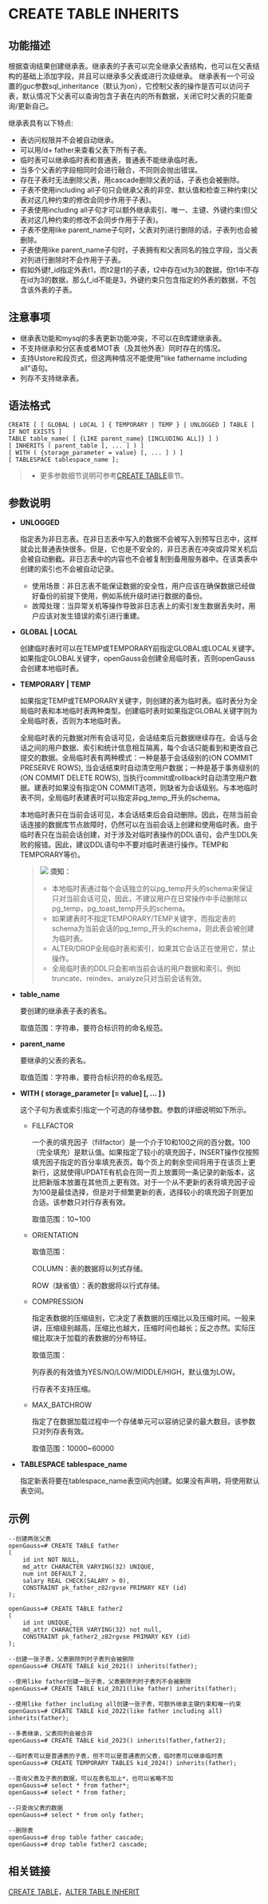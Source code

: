 # CREATE TABLE INHERITS<a name="ZH-CN_TOPIC_0289900337"></a>

## 功能描述<a name="zh-cn_topic_0283136662_zh-cn_topic_0237122118_zh-cn_topic_0059777601_sf99d8ce0a2bf4859q21d4835e23639b1"></a>

根据查询结果创建继承表。继承表的子表可以完全继承父表结构，也可以在父表结构的基础上添加字段，并且可以继承多父表或进行次级继承。
继承表有一个可设置的guc参数sql_inheritance（默认为on），它控制父表的操作是否可以访问子表，默认情况下父表可以查询包含子表在内的所有数据，关闭它时父表的只能查询/更新自己。

继承表具有以下特点:
-   表访问权限并不会被自动继承。
-   可以用/d+ father来查看父表下所有子表。
-   临时表可以继承临时表和普通表，普通表不能继承临时表。
-   当多个父表的字段相同时会进行融合，不同则会抛出错误。
-   存在子表时无法删除父表，用cascade删除父表的话，子表也会被删除。
-   子表不使用including all子句只会继承父表的非空、默认值和检查三种约束(父表对这几种约束的修改会同步作用于子表)。
-   子表使用including all子句才可以额外继承索引、唯一、主键、外键约束(但父表对这几种约束的修改不会同步作用于子表)。
-   子表不使用like parent_name子句时，父表对列进行删除的话，子表列也会被删除。
-   子表使用like parent_name子句时，子表拥有和父表同名的独立字段，当父表对列进行删除时不会作用于子表。
-   假如外键f_id指定外表t1，而t2是t1的子表，t2中存在id为3的数据，但t1中不存在id为3的数据，那么f_id不能是3，外键约束只包含指定的外表的数据，不包含该外表的子表。

## 注意事项<a name="zh-cn_topic_0283136662_zh-cn_topic_0237122118_zh-cn_topic_0059777601_s12767007911226c5e1823f6cdf27d915"></a>

-   继承表功能和mysql的多表更新功能冲突，不可以在B库建继承表。
-   不支持继承和分区表或者MOT表（及其他外表）同时存在的情况。
-   支持Ustore和段页式，但这两种情况不能使用"like fathername including all"语句。
-   列存不支持继承表。

## 语法格式<a name="zh-cn_topic_0283136662_zh-cn_topic_0237122118_zh-cn_topic_0059777601_s58148dd6e63843eebaa64756e4b093c9"></a>

```
CREATE [ [ GLOBAL | LOCAL ] { TEMPORARY | TEMP } | UNLOGGED ] TABLE [ IF NOT EXISTS ] 
TABLE table_name( [ {LIKE parent_name} [INCLUDING ALL]} ] )
[ INHERITS ( parent_table [, ... ] ) ]
[ WITH ( {storage_parameter = value} [, ... ] ) ]
[ TABLESPACE tablespace_name ];
```

>
> -   更多参数细节说明可参考[CREATE TABLE](CREATE-TABLE.md)章节。

## 参数说明<a name="zh-cn_topic_0283136662_zh-cn_topic_0237122118_zh-cn_topic_0059777601_sb8ea2c52307445c9934740862f4ecc85"></a>

-   **UNLOGGED**

    指定表为非日志表。在非日志表中写入的数据不会被写入到预写日志中，这样就会比普通表快很多。但是，它也是不安全的，非日志表在冲突或异常关机后会被自动删截。非日志表中的内容也不会被复制到备用服务器中。在该类表中创建的索引也不会被自动记录。

    -   使用场景：非日志表不能保证数据的安全性，用户应该在确保数据已经做好备份的前提下使用，例如系统升级时进行数据的备份。
    -   故障处理：当异常关机等操作导致非日志表上的索引发生数据丢失时，用户应该对发生错误的索引进行重建。

-   **GLOBAL | LOCAL**

    创建临时表时可以在TEMP或TEMPORARY前指定GLOBAL或LOCAL关键字。如果指定GLOBAL关键字，openGauss会创建全局临时表，否则openGauss会创建本地临时表。

-   **TEMPORARY | TEMP**

    如果指定TEMP或TEMPORARY关键字，则创建的表为临时表。临时表分为全局临时表和本地临时表两种类型。创建临时表时如果指定GLOBAL关键字则为全局临时表，否则为本地临时表。

    全局临时表的元数据对所有会话可见，会话结束后元数据继续存在。会话与会话之间的用户数据、索引和统计信息相互隔离，每个会话只能看到和更改自己提交的数据。全局临时表有两种模式：一种是基于会话级别的\(ON COMMIT PRESERVE ROWS\), 当会话结束时自动清空用户数据；一种是基于事务级别的\(ON COMMIT DELETE ROWS\), 当执行commit或rollback时自动清空用户数据。建表时如果没有指定ON COMMIT选项，则缺省为会话级别。与本地临时表不同，全局临时表建表时可以指定非pg\_temp\_开头的schema。

    本地临时表只在当前会话可见，本会话结束后会自动删除。因此，在除当前会话连接的数据库节点故障时，仍然可以在当前会话上创建和使用临时表。由于临时表只在当前会话创建，对于涉及对临时表操作的DDL语句，会产生DDL失败的报错。因此，建议DDL语句中不要对临时表进行操作。TEMP和TEMPORARY等价。

    >![](public_sys-resources/icon-notice.gif) **须知：** 
    >-   本地临时表通过每个会话独立的以pg\_temp开头的schema来保证只对当前会话可见，因此，不建议用户在日常操作中手动删除以pg\_temp，pg\_toast\_temp开头的schema。
    >-   如果建表时不指定TEMPORARY/TEMP关键字，而指定表的schema为当前会话的pg\_temp\_开头的schema，则此表会被创建为临时表。
    >-   ALTER/DROP全局临时表和索引，如果其它会话正在使用它，禁止操作。
    >-   全局临时表的DDL只会影响当前会话的用户数据和索引。例如truncate、reindex、analyze只对当前会话有效。

-   **table\_name**

    要创建的继承表子表的表名。

    取值范围：字符串，要符合标识符的命名规范。

-   **parent\_name**

    要继承的父表的表名。

    取值范围：字符串，要符合标识符的命名规范。

-   **WITH \( storage\_parameter \[= value\] \[, ... \] \)**

    这个子句为表或索引指定一个可选的存储参数。参数的详细说明如下所示。

    -   FILLFACTOR

        一个表的填充因子（fillfactor）是一个介于10和100之间的百分数。100（完全填充）是默认值。如果指定了较小的填充因子，INSERT操作仅按照填充因子指定的百分率填充表页。每个页上的剩余空间将用于在该页上更新行，这就使得UPDATE有机会在同一页上放置同一条记录的新版本，这比把新版本放置在其他页上更有效。对于一个从不更新的表将填充因子设为100是最佳选择，但是对于频繁更新的表，选择较小的填充因子则更加合适。该参数只对行存表有效。

        取值范围：10\~100

    -   ORIENTATION

        取值范围：

        COLUMN：表的数据将以列式存储。

        ROW（缺省值）：表的数据将以行式存储。

    -   COMPRESSION

        指定表数据的压缩级别，它决定了表数据的压缩比以及压缩时间。一般来讲，压缩级别越高，压缩比也越大，压缩时间也越长；反之亦然。实际压缩比取决于加载的表数据的分布特征。

        取值范围：

        列存表的有效值为YES/NO/LOW/MIDDLE/HIGH，默认值为LOW。

        行存表不支持压缩。

    -   MAX\_BATCHROW

        指定了在数据加载过程中一个存储单元可以容纳记录的最大数目。该参数只对列存表有效。

        取值范围：10000\~60000

-   **TABLESPACE tablespace\_name**

    指定新表将要在tablespace\_name表空间内创建。如果没有声明，将使用默认表空间。


## 示例<a name="zh-cn_topic_0283136662_zh-cn_topic_0237122118_zh-cn_topic_0059777601_sa7f3723e108f960663c293cb012e1a2c"></a>

```
--创建两张父表
openGauss=# CREATE TABLE father
(
    id int NOT NULL,
    md_attr CHARACTER VARYING(32) UNIQUE,
    num int DEFAULT 2,
    salary REAL CHECK(SALARY > 0),
    CONSTRAINT pk_father_z82rgvse PRIMARY KEY (id)
);

openGauss=# CREATE TABLE father2
(
    id int UNIQUE,
	md_attr CHARACTER VARYING(32) not null,
    CONSTRAINT pk_father2_z82rgvse PRIMARY KEY (id)
);

--创建一张子表，父表删除列时子表列会被删除
openGauss=# CREATE TABLE kid_2021() inherits(father);

--使用like father创建一张子表，父表删除列时子表列不会被删除
openGauss=# CREATE TABLE kid_2021(like father) inherits(father);

--使用like father including all创建一张子表，可额外继承主键约束和唯一约束
openGauss=# CREATE TABLE kid_2022(like father including all) inherits(father);

--多表继承，父表同列会被合并
openGauss=# CREATE TABLE kid_2023() inherits(father,father2);

--临时表可以是普通表的子表，但不可以是普通表的父表，临时表可以继承临时表
openGauss=# CREATE TEMPORARY TABLES kid_2024() inherits(father);

--查询父表及子表的数据，可以在表名加上*，也可以省略不加
openGauss=# select * from father*;
openGauss=# select * from father;

--只查询父表的数据
openGauss=# select * from only father;

--删除表
openGauss=# drop table father cascade;
openGauss=# drop table father2 cascade;
```

## 相关链接<a name="zh-cn_topic_0283136662_zh-cn_topic_0237122118_zh-cn_topic_0059777601_sa1d8ac1ba9fc4ce58ecdfe394f457188"></a>

[CREATE TABLE](CREATE-TABLE.md)，[ALTER TABLE INHERIT](ALTER-TABLE-INHERIT.md)